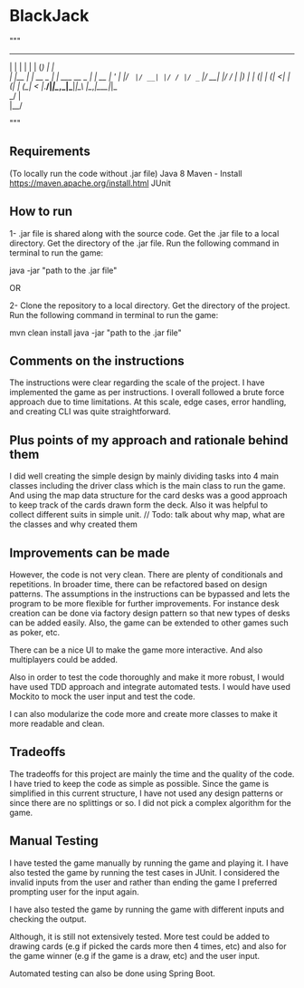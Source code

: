 # BlackJack

"""
_     _            _    _            _    
| |   | |          | |  (_)          | |   
| |__ | | __ _  ___| | ___  __ _  ___| | __
| '_ \| |/ _` |/ __| |/ / |/ _` |/ __| |/ /
| |_) | | (_| | (__|   <| | (_| | (__|   < 
|_.__/|_|\__,_|\___|_|\_\ |\__,_|\___|_|\_\
                       _/ |                
                      |__/                 

"""
## Requirements
(To locally run the code without .jar file)
Java 8
Maven -  Install https://maven.apache.org/install.html
JUnit

## How to run

1- .jar file is shared along with the source code. Get the .jar file to a local directory. 
Get the directory of the .jar file.  Run the following command in terminal to run the game:

java -jar "path to the .jar file"

OR 

2- Clone the repository to a local directory. Get the directory of the project.  Run the following command in terminal 
to run the game:

mvn clean install
java -jar "path to the .jar file"

## Comments on the instructions

The instructions were clear regarding the scale of the project. I have implemented the game as per instructions. 
I overall followed a brute force approach due to time limitations. At this scale, edge cases, error 
handling, and creating CLI was quite straightforward.

## Plus points of my approach and rationale behind them
I did well creating the simple design by mainly dividing tasks into 4 main classes including the driver class which is 
the main class to run the game. And using the map data structure for the card desks was a good approach to keep track 
of the cards drawn form the deck. Also it was helpful to collect different suits in simple unit.
// Todo: talk about why map, what are the classes and why created them



## Improvements can be made
However, the code is not very clean. There are plenty of conditionals and repetitions. In broader time, there can be 
refactored based on design patterns.
The assumptions in the instructions can be bypassed and lets the program to be more flexible for further improvements.
For instance desk creation can be done via factory design pattern so that new types of desks can be added easily.
Also, the game can be extended to other games such as poker, etc.

There can be a nice UI to make the game more interactive. And also multiplayers could be added.

Also in order to test the code thoroughly and make it more robust, I would have used TDD approach and integrate 
automated tests. I would have used Mockito to mock the user input and test the code. 

I can also modularize the code more and create more classes to make it more readable and clean.

## Tradeoffs
 
The tradeoffs for this project are mainly the time and the quality of the code. I have tried to keep the code as simple 
as possible. Since the game is simplified in this current structure, I have not used any design patterns or since there
are no splittings or so. I did not pick a complex algorithm for the game.


## Manual Testing
I have tested the game manually by running the game and playing it. I have also tested the game by running the test 
cases in JUnit. I considered the invalid inputs from the user and rather than ending the game I preferred prompting user 
for the input again.

I have also tested the game by running the game with different inputs and checking the output. 

Although, it is still not extensively tested. More test could be added to drawing cards (e.g if picked the cards more 
then 4 times, etc) and also for the game winner (e.g if the game is a draw, etc) and the user input. 

Automated testing can also be done using Spring Boot.
